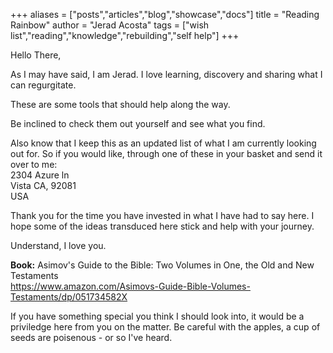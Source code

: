+++
aliases = ["posts","articles","blog","showcase","docs"]
title = "Reading Rainbow"
author = "Jerad Acosta"
tags = ["wish list","reading","knowledge","rebuilding","self help"]
+++

Hello There,

As I may have said, I am Jerad. I love learning, discovery and sharing what I can regurgitate.  

These are some tools that should help along the way.  

Be inclined to check them out yourself and see what you find.  

Also know that I keep this as an updated list of what I am currently looking out for. So if you would like, through one of these in your basket and send it over to me:  
2304 Azure ln  
Vista CA, 92081  
USA  

Thank you for the time you have invested in what I have had to say here. I hope some of the ideas transduced here stick and help with your journey.  

Understand, I love you.  

**Book:**
Asimov's Guide to the Bible: Two Volumes in One, the Old and New Testaments  
https://www.amazon.com/Asimovs-Guide-Bible-Volumes-Testaments/dp/051734582X  

If you have something special you think I should look into, it would be a priviledge here from you on the matter. Be careful with the apples, a cup of seeds are poisenous - or so I've heard.  